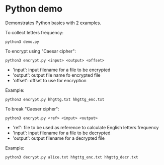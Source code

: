 # Python demo

Demonstrates Python basics with 2 examples. 

To collect letters frequency:
```
python3 demo.py
```

To encrypt using "Caesar cipher":
```
python3 encrypt.py <input> <output> <offset>
```
- 'input': input filename for a file to be encrypted
- 'output': output file name fo encrypted file
- 'offset': offset to use for encryption

Example:
```
python3 encrypt.py hhgttg.txt hhgttg_enc.txt
```


To break "Caeser cipher":
```
python3 encrypt.py <ref> <input> <output>
```
- 'ref': file to be used as reference to calculate English letters frequency
- 'input': input filename for a file to be decrypted
- 'output': output filename for a decrypted file

Example:
```
python3 decrypt.py alice.txt hhgttg_enc.txt hhgttg_decr.txt
```
